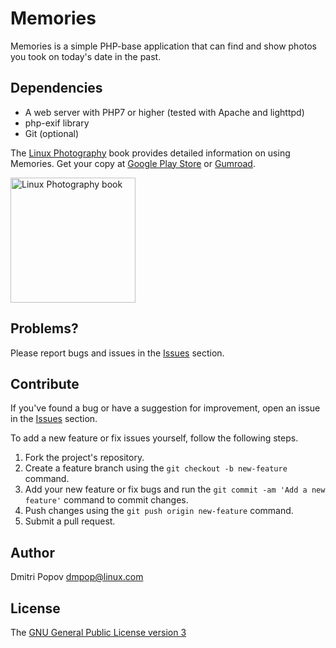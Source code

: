# Memories

Memories is a simple PHP-base application that can find and show photos you took on today's date in the past.

## Dependencies

- A web server with PHP7 or higher (tested with Apache and lighttpd)
- php-exif library
- Git (optional)

The [Linux Photography](https://gumroad.com/l/linux-photography) book provides detailed information on using Memories. Get your copy at [Google Play Store](https://play.google.com/store/books/details/Dmitri_Popov_Linux_Photography?id=cO70CwAAQBAJ) or [Gumroad](https://gumroad.com/l/linux-photography).

<img src="https://tokyoma.de/bookcovers/linux-photography.jpg" title="Linux Photography book" width="200"/>

## Problems?

Please report bugs and issues in the [Issues](https://github.com/dmpop/memories/issues) section.

## Contribute

If you've found a bug or have a suggestion for improvement, open an issue in the [Issues](https://github.com/dmpop/memories/issues) section.

To add a new feature or fix issues yourself, follow the following steps.

1. Fork the project's repository.
2. Create a feature branch using the `git checkout -b new-feature` command.
3. Add your new feature or fix bugs and run the `git commit -am 'Add a new feature'` command to commit changes.
4. Push changes using the `git push origin new-feature` command.
5. Submit a pull request.

## Author

Dmitri Popov [dmpop@linux.com](mailto:dmpop@linux.com)

## License

The [GNU General Public License version 3](http://www.gnu.org/licenses/gpl-3.0.en.html)

